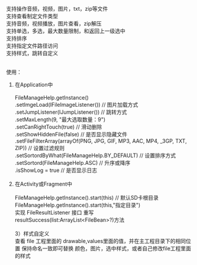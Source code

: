 支持操作音频，视频，图片，txt，zip等文件<br> 
支持查看制定文件类型<br> 
支持音频，视频播放，图片查看，zip解压<br> 
支持单选，多选，最大数量限制，和返回上一级选中<br> 
支持排序<br>
支持指定文件路径访问<br> 
支持样式，跳转自定义<br><br>

使用：<br>
1) 在Application中 <br><br>
FileManageHelp.getInstance()<br>
                .setImgeLoad(IFileImageListener()) // 图片加载方式<br>
                .setJumpListener(IJumpListener()) // 跳转方式 <br>
                .setMaxLength(9, "最大选取数量：9") <br>
                .setCanRightTouch(true) // 滑动删除 <br>
                .setShowHiddenFile(false) // 是否显示隐藏文件 <br>
                .setFileFilterArray(arrayOf(PNG, JPG, GIF, MP3, AAC, MP4, _3GP, TXT, ZIP)) // 设置过滤规则<br>
                .setSortordByWhat(FileManageHelp.BY_DEFAULT) // 设置排序方式<br>
                .setSortord(FileManageHelp.ASC) // 升序或降序<br>
                .isShowLog = true // 是否显示日志<br><br>
2) 在Activity或Fragment中<br><br>
FileManageHelp.getInstance().start(this) // 默认SD卡根目录<br>
FileManageHelp.getInstance().start(this,"指定目录")<br>
实现 FileResultListener 接口 重写 resultSuccess(list:ArrayList\<FileBean\>?)方法 <br><br>
3）样式自定义<br>
查看 file 工程里面的 drawable,values里面的值，并在主工程目录下的相同位置 保持命名一致即可替换 颜色，图片，选中样式，或者自己修改file工程里面的样式

 
